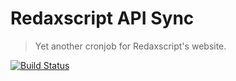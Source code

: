 Redaxscript API Sync
====================

> Yet another cronjob for Redaxscript's website.

[![Build Status](https://img.shields.io/travis/redaxscript/redaxscript-api-sync.svg)](https://travis-ci.org/redaxscript/redaxscript-api-sync)

